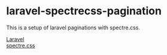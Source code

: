 # laravel-spectrecss-pagination

This is a setup of laravel paginations with spectre.css.

[Laravel](https://laravel.com/)  
[spectre.css](https://picturepan2.github.io/spectre/)
